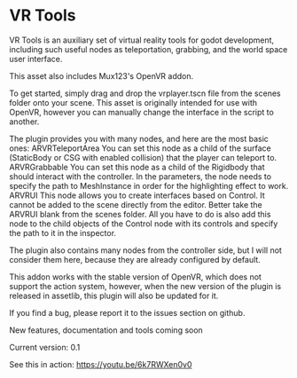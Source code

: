 # VR Tools
VR Tools is an auxiliary set of virtual reality tools for godot development, including such useful nodes as teleportation, grabbing, and the world space user interface.

This asset also includes Mux123's OpenVR addon.

To get started, simply drag and drop the vrplayer.tscn file from the scenes folder onto your scene. This asset is originally intended for use with OpenVR, however you can manually change the interface in the script to another.

The plugin provides you with many nodes, and here are the most basic ones:
ARVRTeleportArea
You can set this node as a child of the surface (StaticBody or CSG with enabled collision) that the player can teleport to.
ARVRGrabbable
You can set this node as a child of the Rigidbody that should interact with the controller. In the parameters, the node needs to specify the path to MeshInstance in order for the highlighting effect to work.
ARVRUI
This node allows you to create interfaces based on Control. It cannot be added to the scene directly from the editor. Better take the ARVRUI blank from the scenes folder. All you have to do is also add this node to the child objects of the Control node with its controls and specify the path to it in the inspector.

The plugin also contains many nodes from the controller side, but I will not consider them here, because they are already configured by default.

This addon works with the stable version of OpenVR, which does not support the action system, however, when the new version of the plugin is released in assetlib, this plugin will also be updated for it.

If you find a bug, please report it to the issues section on github.

New features, documentation and tools coming soon

Current version: 0.1

See this in action: https://youtu.be/6k7RWXen0v0
